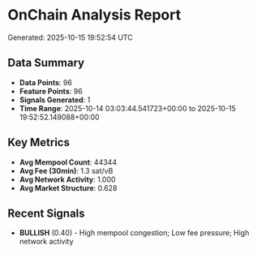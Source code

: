 # OnChain Analysis Report
Generated: 2025-10-15 19:52:54 UTC

## Data Summary
- **Data Points**: 96
- **Feature Points**: 96
- **Signals Generated**: 1
- **Time Range**: 2025-10-14 03:03:44.541723+00:00 to 2025-10-15 19:52:52.149088+00:00

## Key Metrics
- **Avg Mempool Count**: 44344
- **Avg Fee (30min)**: 1.3 sat/vB
- **Avg Network Activity**: 1.000
- **Avg Market Structure**: 0.628

## Recent Signals
- **BULLISH** (0.40) - High mempool congestion; Low fee pressure; High network activity
